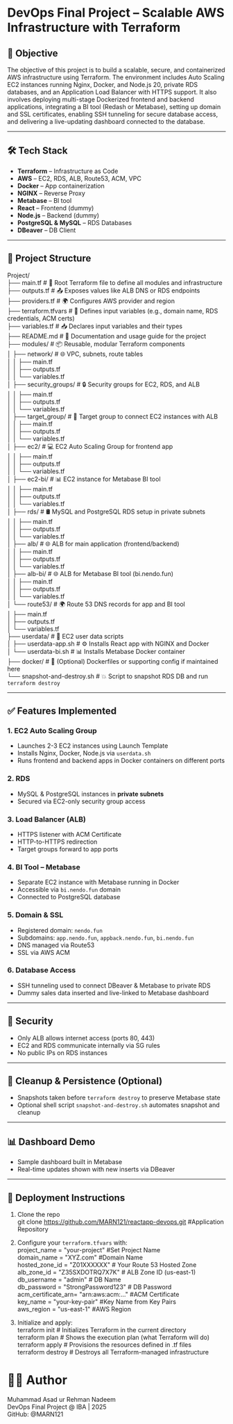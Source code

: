 # DevOps Final Project – Scalable AWS Infrastructure with Terraform

## 📌 Objective

The objective of this project is to build a scalable, secure, and containerized AWS infrastructure using Terraform. The environment includes Auto Scaling EC2 instances running Nginx, Docker, and Node.js 20, private RDS databases, and an Application Load Balancer with HTTPS support. It also involves deploying multi-stage Dockerized frontend and backend applications, integrating a BI tool (Redash or Metabase), setting up domain and SSL certificates, enabling SSH tunneling for secure database access, and delivering a live-updating dashboard connected to the database.

---

## 🛠️ Tech Stack

- **Terraform** – Infrastructure as Code
- **AWS** – EC2, RDS, ALB, Route53, ACM, VPC
- **Docker** – App containerization
- **NGINX** – Reverse Proxy
- **Metabase** – BI tool
- **React** – Frontend (dummy)
- **Node.js** – Backend (dummy)
- **PostgreSQL & MySQL** – RDS Databases
- **DBeaver** – DB Client

---

## 📂 Project Structure

Project/<br>
├── main.tf # 🔧 Root Terraform file to define all modules and infrastructure<br>
├── outputs.tf # 📤 Exposes values like ALB DNS or RDS endpoints<br>
├── providers.tf # 🌍 Configures AWS provider and region<br>
├── terraform.tfvars # 📝 Defines input variables (e.g., domain name, RDS credentials, ACM certs)<br>
├── variables.tf # 📥 Declares input variables and their types<br>
├── README.md # 📘 Documentation and usage guide for the project<br>
├── modules/ # 📦 Reusable, modular Terraform components<br>
│ ├── network/ # 🌐 VPC, subnets, route tables<br>
│ │ ├── main.tf<br>
│ │ ├── outputs.tf<br>
│ │ └── variables.tf  <br>
│ ├── security_groups/ # 🔒 Security groups for EC2, RDS, and ALB<br>
│ │ ├── main.tf<br>
│ │ ├── outputs.tf<br>
│ │ └── variables.tf<br>
│ ├── target_group/ # 🎯 Target group to connect EC2 instances with ALB<br>
│ │ ├── main.tf<br>
│ │ ├── outputs.tf<br>
│ │ └── variables.tf<br>
│ ├── ec2/ # 💻 EC2 Auto Scaling Group for frontend app<br>
│ │ ├── main.tf<br>
│ │ ├── outputs.tf<br>
│ │ └── variables.tf<br>
│ ├── ec2-bi/ # 📊 EC2 instance for Metabase BI tool<br>
│ │ ├── main.tf<br>
│ │ ├── outputs.tf<br>
│ │ └── variables.tf<br>
│ ├── rds/ # 🛢️ MySQL and PostgreSQL RDS setup in private subnets<br>
│ │ ├── main.tf<br>
│ │ ├── outputs.tf<br>
│ │ └── variables.tf<br>
│ ├── alb/ # 🌐 ALB for main application (frontend/backend)<br>
│ │ ├── main.tf<br>
│ │ ├── outputs.tf<br>
│ │ └── variables.tf<br>
│ ├── alb-bi/ # 🌐 ALB for Metabase BI tool (bi.nendo.fun)<br>
│ │ ├── main.tf<br>
│ │ ├── outputs.tf<br>
│ │ └── variables.tf<br>
│ └── route53/ # 🌍 Route 53 DNS records for app and BI tool<br>
│ ├── main.tf<br>
│ ├── outputs.tf<br>
│ └── variables.tf<br>
├── userdata/ # 🧩 EC2 user data scripts<br>
│ ├── userdata-app.sh # ⚙️ Installs React app with NGINX and Docker<br>
│ └── userdata-bi.sh # 📊 Installs Metabase Docker container<br>
├── docker/ # 🐳 (Optional) Dockerfiles or supporting config if maintained here<br>
└── snapshot-and-destroy.sh # 💥 Script to snapshot RDS DB and run `terraform destroy`<br>

---

## ✅ Features Implemented

### 1. EC2 Auto Scaling Group

- Launches 2-3 EC2 instances using Launch Template
- Installs Nginx, Docker, Node.js via `userdata.sh`
- Runs frontend and backend apps in Docker containers on different ports

### 2. RDS

- MySQL & PostgreSQL instances in **private subnets**
- Secured via EC2-only security group access

### 3. Load Balancer (ALB)

- HTTPS listener with ACM Certificate
- HTTP-to-HTTPS redirection
- Target groups forward to app ports

### 4. BI Tool – Metabase

- Separate EC2 instance with Metabase running in Docker
- Accessible via `bi.nendo.fun` domain
- Connected to PostgreSQL database

### 5. Domain & SSL

- Registered domain: `nendo.fun`
- Subdomains: `app.nendo.fun`, `appback.nendo.fun`, `bi.nendo.fun`
- DNS managed via Route53
- SSL via AWS ACM

### 6. Database Access

- SSH tunneling used to connect DBeaver & Metabase to private RDS
- Dummy sales data inserted and live-linked to Metabase dashboard

---

## 🔐 Security

- Only ALB allows internet access (ports 80, 443)
- EC2 and RDS communicate internally via SG rules
- No public IPs on RDS instances

---

## 🔄 Cleanup & Persistence (Optional)

- Snapshots taken before `terraform destroy` to preserve Metabase state
- Optional shell script `snapshot-and-destroy.sh` automates snapshot and cleanup

---

## 📊 Dashboard Demo

- Sample dashboard built in Metabase
- Real-time updates shown with new inserts via DBeaver

---

## 🚀 Deployment Instructions

1. Clone the repo<br>
   git clone https://github.com/MARN121/reactapp-devops.git #Application Repository <br>

2. Configure your `terraform.tfvars` with:<br>
   project_name = "your-project" #Set Project Name <br>
   domain_name = "XYZ.com" #Domain Name <br>
   hosted_zone_id = "Z01XXXXXX" # Your Route 53 Hosted Zone <br>
   alb_zone_id = "Z35SXDOTRQ7X7K" # ALB Zone ID (us-east-1) <br>
   db_username = "admin" # DB Name <br>
   db_password = "StrongPassword123" # DB Password <br>
   acm_certificate_arn= "arn:aws:acm:..." #ACM Certificate <br>
   key_name = "your-key-pair" #Key Name from Key Pairs <br>
   aws_region = "us-east-1" #AWS Region <br>

3. Initialize and apply:<br>
   terraform init # Initializes Terraform in the current directory <br>
   terraform plan # Shows the execution plan (what Terraform will do) <br>
   terraform apply # Provisions the resources defined in .tf files <br>
   terraform destroy # Destroys all Terraform-managed infrastructure <br>

# 👨‍💻 Author

Muhammad Asad ur Rehman Nadeem <br>
DevOps Final Project @ IBA | 2025 <br>
GitHub: @MARN121 <br>
